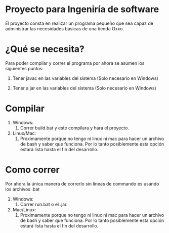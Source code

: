 # Proyecto para Ingeniría de software

El proyecto consta en realizar un programa pequeño que sea capaz de administrar las necesidades basicas de una tienda Oxxo.

# ¿Qué se necesita?

Para poder compilar y correr el programa por ahora se asumen los siguientes puntos:

1. Tener javac en las variables del sistema (Solo necesario en Windows)

2. Tener a jar en las variables del sistema (Solo necesario en Windows)

# Compilar

1. Windows:
    1. Correr build.bat y este compilara y hará el proyecto.
2. Linux/Mac:
    1. Proximamente porque no tengo ni linux ni mac para hacer un archivo de bash y saber que funciona. Por lo tanto posiblemente esta opción estará lista hasta el fin del desarrollo.

# Como correr

Por ahora la única manera de correrlo sin lineas de commando es usando los archivos .bat

1. Windows:
    1. Correr run.bat o el .jar.
2. Mac/Linux:
    1. Proximamente porque no tengo ni linux ni mac para hacer un archivo de bash y saber que funciona. Por lo tanto posiblemente esta opción estará lista hasta el fin del desarrollo.
